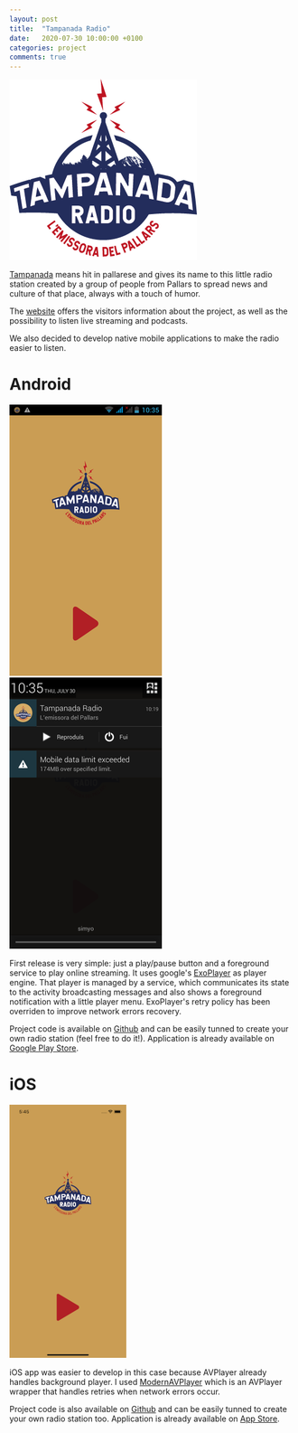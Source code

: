 ```yaml
---
layout: post
title:  "Tampanada Radio"
date:   2020-07-30 10:00:00 +0100
categories: project
comments: true
---
```


![Tampanada Radio](/assets/images/tampanadaradio_icon.png)

[Tampanada](https://llaor.com/llengua/diccionari/mots/tampanada)
means hit in pallarese and gives its name to this little radio station
created by a group of people from Pallars to spread news and culture of that place,
always with a touch of humor.

The [website](http://tampanadaradio.com) offers the visitors
information about the project, as well as the possibility
to listen live streaming and podcasts.

We also decided to develop native mobile applications
to make the radio easier to listen.

# Android

![Main Activity](/assets/images/tampanadaradio_main_activity.png)
![Foreground Service](/assets/images/tampanadaradio_foreground_service.png)

First release is very simple: just a play/pause button and
a foreground service to play online streaming.
It uses google's [ExoPlayer](https://github.com/google/ExoPlayer)
as player engine.
That player is managed by a service,
which communicates its state to the activity broadcasting messages
and also shows a foreground notification with a little player menu.
ExoPlayer's retry policy has been overriden to improve network errors recovery.

Project code is available on [Github](https://github.com/jordifierro/tampanada-android)
and can be easily tunned to create your own radio station (feel free to do it!).
Application is already available on
[Google Play Store](https://play.google.com/store/apps/details?id=com.tampanada.radio).

# iOS

![Main ViewController](/assets/images/tampanadaradio_main_viewcontroller.png)

iOS app was easier to develop in this case because
AVPlayer already handles background player.
I used [ModernAVPlayer](https://github.com/noreasonprojects/ModernAVPlayer)
which is an AVPlayer wrapper that handles retries when network errors occur.

Project code is also available on [Github](https://github.com/jordifierro/tampanada-ios)
and can be easily tunned to create your own radio station too.
Application is already available on
[App Store](https://apps.apple.com/us/app/id1513016413).
